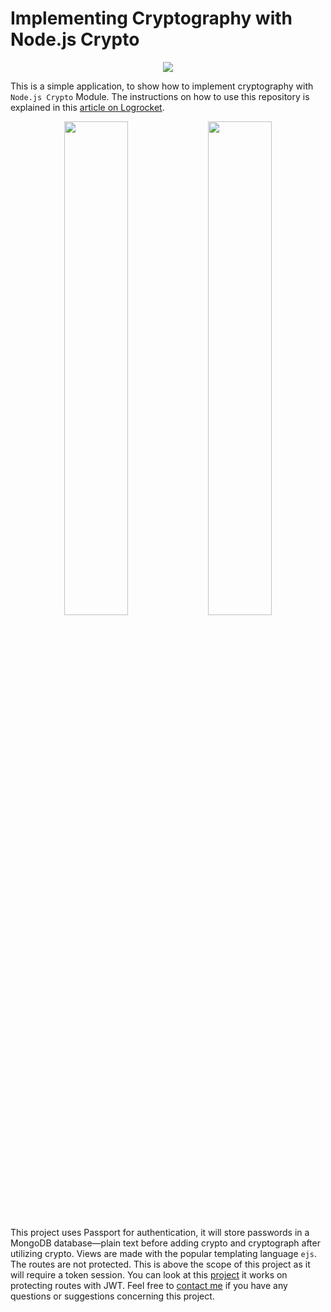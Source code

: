 # Implementing Cryptography with Node.js Crypto

<div align="center">
<img src="https://i.ibb.co/R4R815D/ezgif-com-video-to-gif-4.gif">
</div>

This is a simple application, to show how to implement cryptography with `Node.js Crypto` Module. The instructions on how to use this repository is explained in this [article on Logrocket]().

<p align="center">
  <img src="https://i.ibb.co/YNzc0Jn/compass1.png" width="45%" />
  <img src="https://i.ibb.co/bKxS7VV/compass2.png" width="45%" /> 
</p>

This project uses Passport for authentication, it will store passwords in a MongoDB database—plain text before adding crypto and cryptograph after utilizing crypto. Views are made with the popular templating language `ejs`.
The routes are not protected. This is above the scope of this project as it will require a token session. You can look at this [project](https://github.com/hannydevelop/SCAMP-Assesment) it works on protecting routes with JWT.
Feel free to [contact me](https://twitter.com/hannydevelop) if you have any questions or suggestions concerning this project.